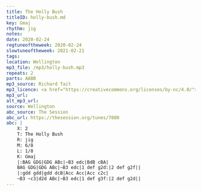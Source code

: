 ```yaml
---
title: The Holly Bush
titleID: holly-bush.md
key: Gmaj
rhythm: jig
notes:
date: 2020-02-24
regtuneoftheweek: 2020-02-24
slowtuneoftheweek: 2021-02-21
tags:
location: Wellington
mp3_file: /mp3/holly-bush.mp3
repeats: 2
parts: AABB
mp3_source: Richard Tait
mp3_licence: <a href="https://creativecommons.org/licenses/by-nc/4.0/">CC-BY-NC-4.0</a>
mp3_url:
alt_mp3_url:
source: Wellington
abc_source: The Session
abc_url: https://thesession.org/tunes/7080
abc: |
    X: 2
    T: The Holly Bush
    R: jig
    M: 6/8
    L: 1/8
    K: Gmaj
    |:BAG GDG|GDG ABc|~B3 edc|BdB cBA|
    BAG GDG|GDG ABc|~B3 edc|1 def g2d:|2 def g2f||
    |:gdd gdd|gdd dcB|Acc Acc|Acc c2c|
    ~B3 ~c3|d2d ABc|~B3 edc|1 def g3f:|2 def g2d||
---
```

